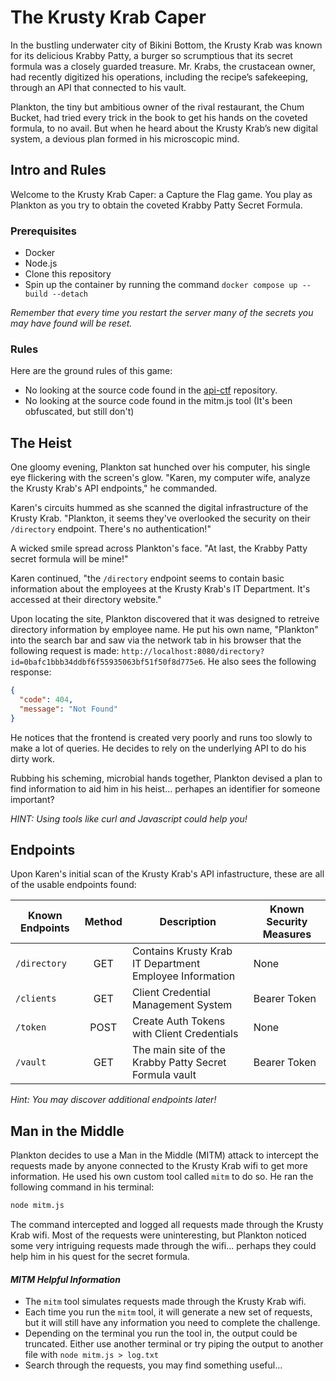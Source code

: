 # The Krusty Krab Caper

In the bustling underwater city of Bikini Bottom, the Krusty Krab was known for its delicious Krabby Patty, a burger so scrumptious that its secret formula was a closely guarded treasure. Mr. Krabs, the crustacean owner, had recently digitized his operations, including the recipe’s safekeeping, through an API that connected to his vault.

Plankton, the tiny but ambitious owner of the rival restaurant, the Chum Bucket, had tried every trick in the book to get his hands on the coveted formula, to no avail. But when he heard about the Krusty Krab’s new digital system, a devious plan formed in his microscopic mind.

## Intro and Rules
Welcome to the Krusty Krab Caper: a Capture the Flag game. You play as Plankton as you try to obtain the coveted Krabby Patty Secret Formula.

### Prerequisites 

- Docker
- Node.js
- Clone this repository
- Spin up the container by running the command `docker compose up --build --detach`

_Remember that every time you restart the server many of the secrets you may have found will be reset._

### Rules
Here are the ground rules of this game:

- No looking at the source code found in the [api-ctf](https://github.com/Krusty-Krab-Caper/api-ctf) repository.
- No looking at the source code found in the mitm.js tool (It's been obfuscated, but still don't)

## The Heist

One gloomy evening, Plankton sat hunched over his computer, his single eye flickering with the screen's glow. "Karen, my computer wife, analyze the Krusty Krab's API endpoints," he commanded.

Karen's circuits hummed as she scanned the digital infrastructure of the Krusty Krab. "Plankton, it seems they've overlooked the security on their `/directory` endpoint. There's no authentication!"

A wicked smile spread across Plankton's face. "At last, the Krabby Patty secret formula will be mine!"

Karen continued, "the `/directory` endpoint seems to contain basic information about the employees at the Krusty Krab's IT Department. It's accessed at their directory website."

Upon locating the site, Plankton discovered that it was designed to retreive directory information by employee name. He put his own name, "Plankton" into the search bar and saw via the network tab in his browser that the following request is made: `http://localhost:8080/directory?id=0bafc1bbb34ddbf6f55935063bf51f50f8d775e6`. He also sees the following response:

```json
{
  "code": 404,
  "message": "Not Found"
}
```

He notices that the frontend is created very poorly and runs too slowly to make a lot of queries. He decides to rely on the underlying API to do his dirty work.

Rubbing his scheming, microbial hands together, Plankton devised a plan to find information to aid him in his heist... perhapes an identifier for someone important?

_HINT: Using tools like curl and Javascript could help you!_

## Endpoints
Upon Karen's initial scan of the Krusty Krab's API infastructure, these are all of the usable endpoints found:

|Known Endpoints  |Method|Description                                  |Known Security Measures|
|------------|:---------:|--------------------------------------------------------|------------|
|`/directory`|GET        |Contains Krusty Krab IT Department Employee Information |None        |
|`/clients`  |GET        |Client Credential Management System                     |Bearer Token|
|`/token`    |POST       |Create Auth Tokens with Client Credentials              |None        |
|`/vault`    |GET        |The main site of the Krabby Patty Secret Formula vault  |Bearer Token|

_Hint: You may discover additional endpoints later!_ 


## Man in the Middle

Plankton decides to use a Man in the Middle (MITM) attack to intercept the requests made by anyone connected to the Krusty Krab wifi to get more information. He used his own custom tool called `mitm` to do so. He ran the following command in his terminal:

```bash
node mitm.js
```

The command intercepted and logged all requests made through the Krusty Krab wifi. Most of the requests were uninteresting, but Plankton noticed some very intriguing requests made through the wifi... perhaps they could help him in his quest for the secret formula.

#### _MITM Helpful Information_

- The `mitm` tool simulates requests made through the Krusty Krab wifi.
- Each time you run the `mitm` tool, it will generate a new set of requests, but it will still have any information you need to complete the challenge.
- Depending on the terminal you run the tool in, the output could be truncated. Either use another terminal or try piping the output to another file with `node mitm.js > log.txt`
- Search through the requests, you may find something useful...
